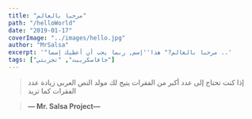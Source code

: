 ```yaml
---
title: "مرحبا بالعالم"
path: "/helloWorld"
date: "2019-01-17"
coverImage: "../images/hello.jpg"
author: "MrSalsa"
excerpt: '"مرحبا بالعالم?" هذا''إسم, ربما يجب أن أعطيك إسما ..'
tags: ["جافاسكريبت", "تجربتي"]
---
```


> إذا كنت تحتاج إلى عدد أكبر من الفقرات يتيح لك مولد النص العربى زيادة عدد الفقرات كما تريد

>**— Mr. Salsa Project—**
